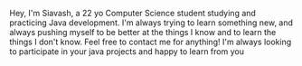 Hey,
I'm Siavash, a 22 yo Computer Science student studying and practicing Java development.
I'm always trying to learn something new, and always pushing myself to be better at the things I know and to learn the things I don't know.
Feel free to contact me for anything! I'm always looking to participate in your java projects and happy to learn from you
